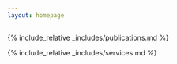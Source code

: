 ```yaml
---
layout: homepage
---
```


{% include_relative _includes/publications.md %}

{% include_relative _includes/services.md %}